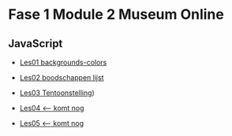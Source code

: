 # Fase 1 Module 2 Museum Online
## JavaScript


- [Les01 backgrounds-colors](https://32778.hosts1.ma-cloud.nl/f1m2js/les1-background-color/)

- [Les02 boodschappen lijst](http://32778.hosts1.ma-cloud.nl/f1m2js/les2-boodschappen/)

- [Les03 Tentoonstelling](https://32778.hosts1.ma-cloud.nl/f1m2js/les03-tentoonstelling/))

- [Les04 <-- komt nog](URL)

- [Les05 <-- komt nog](URL)